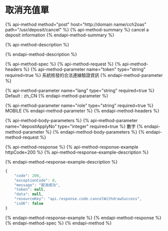 # 取消充值單

{% api-method method="post" host="http://domain name/cch2oas" path="/usr/deposit/cancel" %}
{% api-method-summary %}
cancel a deposit information
{% endapi-method-summary %}

{% api-method-description %}

{% endapi-method-description %}

{% api-method-spec %}
{% api-method-request %}
{% api-method-headers %}
{% api-method-parameter name="token" type="string" required=true %}
系統核發的合法連線驗證資訊
{% endapi-method-parameter %}

{% api-method-parameter name="lang" type="string" required=true %}
Default : zh\_CN
{% endapi-method-parameter %}

{% api-method-parameter name="role" type="string" required=true %}
MOBILE
{% endapi-method-parameter %}
{% endapi-method-headers %}

{% api-method-body-parameters %}
{% api-method-parameter name="depositApplyNo" type="integer" required=true %}
 數字
{% endapi-method-parameter %}
{% endapi-method-body-parameters %}
{% endapi-method-request %}

{% api-method-response %}
{% api-method-response-example httpCode=200 %}
{% api-method-response-example-description %}

{% endapi-method-response-example-description %}

```javascript
{
    "code": 200,
    "exceptionCode": 0,
    "message": "取消成功",
    "token": null,
    "data": null,
    "resourceKey": "api.response.code.cancelWithdrawSuccess",
    "isOK": false
}
```
{% endapi-method-response-example %}
{% endapi-method-response %}
{% endapi-method-spec %}
{% endapi-method %}

